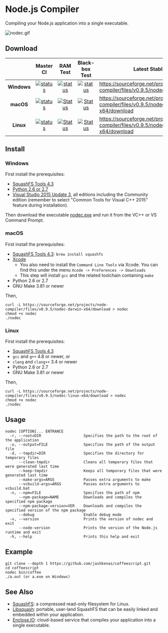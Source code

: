 # Node.js Compiler

Compiling your Node.js application into a single executable.

![nodec.gif](https://github.com/pmq20/node-compiler/raw/master/nodec.gif)

## Download

|                       |                                                       Master CI                                                                                                       |                                                                    RAM Test                                                                                               |                                                             Black-box Test                                                                     |                              Latest Stable                                             |
|:---------------------:|:---------------------------------------------------------------------------------------------------------------------------------------------------------------------:|:-------------------------------------------------------------------------------------------------------------------------------------------------------------------------:|:----------------------------------------------------------------------------------------------------------------------------------------------:|----------------------------------------------------------------------------------------|
|      **Windows**      |  [![status](https://ci.appveyor.com/api/projects/status/gap9xne0rayjtynp/branch/master?svg=true)](https://ci.appveyor.com/project/pmq20/node-compiler/branch/master)  |  [![status](https://ci.appveyor.com/api/projects/status/thpogkfsvij3r278/branch/master?svg=true)](https://ci.appveyor.com/project/pmq20/node-compiler-ram/branch/master)  |  [![status](https://ci.appveyor.com/api/projects/status/83a2wt22mfejiehe?svg=true)](https://ci.appveyor.com/project/pmq20/node-compiler-blbt)  | https://sourceforge.net/projects/node-compiler/files/v0.9.5/nodec.exe/download         |
|       **macOS**       |  [![status](https://travis-ci.org/pmq20/node-compiler.svg?branch=master)](https://travis-ci.org/pmq20/node-compiler)                                                  |  [![Status](https://travis-ci.org/pmq20/node-compiler-ram.svg?branch=master)](https://travis-ci.org/pmq20/node-compiler-ram)                                              |  [![Status](https://travis-ci.org/pmq20/node-compiler-blbt.svg?branch=master)](https://travis-ci.org/pmq20/node-compiler-blbt)                 | https://sourceforge.net/projects/node-compiler/files/v0.9.5/nodec-darwin-x64/download  |
|       **Linux**       |  [![status](https://travis-ci.org/pmq20/node-compiler.svg?branch=master)](https://travis-ci.org/pmq20/node-compiler)                                                  |  [![Status](https://travis-ci.org/pmq20/node-compiler-ram.svg?branch=master)](https://travis-ci.org/pmq20/node-compiler-ram)                                              |  [![Status](https://travis-ci.org/pmq20/node-compiler-blbt.svg?branch=master)](https://travis-ci.org/pmq20/node-compiler-blbt)                 | https://sourceforge.net/projects/node-compiler/files/v0.9.5/nodec-linux-x64/download   |

## Install

### Windows

First install the prerequisites:

* [SquashFS Tools 4.3](https://github.com/pmq20/squashfuse/files/691217/sqfs43-win32.zip)
* [Python 2.6 or 2.7](https://www.python.org/downloads/)
* [Visual Studio 2015 Update 3](https://www.visualstudio.com/), all editions
  including the Community edition (remember to select
  "Common Tools for Visual C++ 2015" feature during installation).

Then download the executable [nodec.exe](https://sourceforge.net/projects/node-compiler/files/v0.9.5/nodec.exe/download) and run it from the VC++ or VS Command Prompt.

### macOS

First install the prerequisites:

* [SquashFS Tools 4.3](http://squashfs.sourceforge.net/): `brew install squashfs`
* [Xcode](https://developer.apple.com/xcode/download/)
  * You also need to install the `Command Line Tools` via Xcode. You can find
    this under the menu `Xcode -> Preferences -> Downloads`
  * This step will install `gcc` and the related toolchain containing `make`
* Python 2.6 or 2.7
* GNU Make 3.81 or newer

Then,

    curl -L https://sourceforge.net/projects/node-compiler/files/v0.9.5/nodec-darwin-x64/download > nodec
    chmod +x nodec
    ./nodec

### Linux

First install the prerequisites:

* [SquashFS Tools 4.3](http://squashfs.sourceforge.net/)
* `gcc` and `g++` 4.8 or newer, or
* `clang` and `clang++` 3.4 or newer
* Python 2.6 or 2.7
* GNU Make 3.81 or newer

Then,

    curl -L https://sourceforge.net/projects/node-compiler/files/v0.9.5/nodec-linux-x64/download > nodec
    chmod +x nodec
    ./nodec

## Usage

    nodec [OPTION]... ENTRANCE
      -r, --root=DIR                   Specifies the path to the root of the application
      -o, --output=FILE                Specifies the path of the output file
      -d, --tmpdir=DIR                 Specifies the directory for temporary files
          --clean-tmpdir               Cleans all temporary files that were generated last time
          --keep-tmpdir                Keeps all temporary files that were generated last time
          --make-args=ARGS             Passes extra arguments to make
          --vcbuild-args=ARGS          Passes extra arguments to vcbuild.bat
      -n, --npm=FILE                   Specifies the path of npm
          --npm-package=NAME           Downloads and compiles the specified npm package
          --npm-package-version=VER    Downloads and compiles the specified version of the npm package
          --debug                      Enable debug mode
      -v, --version                    Prints the version of nodec and exit
          --node-version               Prints the version of the Node.js runtime and exit
      -h, --help                       Prints this help and exit

## Example

    git clone --depth 1 https://github.com/jashkenas/coffeescript.git
    cd coffeescript
    nodec bin/coffee
    ./a.out (or a.exe on Windows)

## See Also

- [SquashFS](http://squashfs.sourceforge.net/): a compressed read-only filesystem for Linux.
- [Libsquash](https://github.com/pmq20/libsquash): portable, user-land SquashFS that can be easily linked and embedded within your application.
- [Enclose.IO](http://enclose.io/): cloud-based service that compiles your application into a single executable.
